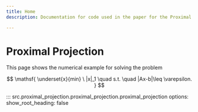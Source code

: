 ```yaml
---
title: Home
description: Documentation for code used in the paper for the Proximal Projection (PP) algorithm.

---
```


# Proximal Projection

This page shows the numerical example for solving the problem

$$
    \mathsf{ \underset{x}{min} \ |x|_1 \quad s.t. \quad |Ax-b|\leq \varepsilon. }
$$


::: src.proximal_projection.proximal_projection.proximal_projection
    options:
      show_root_heading: false

<br>
